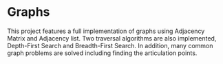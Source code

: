 # Graphs
This project features a full implementation of graphs using Adjacency Matrix and Adjacency list. Two traversal algorithms are also implemented, Depth-First Search and Breadth-First Search.
In addition, many common graph problems are solved including finding the articulation points.
